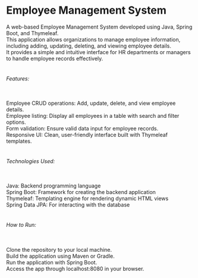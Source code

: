 <h1>Employee Management System</h1>
A web-based Employee Management System developed using Java, Spring Boot, and Thymeleaf. <br>This application allows organizations to manage employee information, including adding, updating, deleting, and viewing employee details.<br> It provides a simple and intuitive interface for HR departments or managers to handle employee records effectively.<br><br>

<h6>Features:</h6><br>
Employee CRUD operations: Add, update, delete, and view employee details.<br>
Employee listing: Display all employees in a table with search and filter options.<br>
Form validation: Ensure valid data input for employee records.<br>
Responsive UI: Clean, user-friendly interface built with Thymeleaf templates.<br><br>
<h6>Technologies Used:</h6><br>
Java: Backend programming language<br>
Spring Boot: Framework for creating the backend application<br>
Thymeleaf: Templating engine for rendering dynamic HTML views<br>
Spring Data JPA: For interacting with the database<br><br>
<h6>How to Run:</h6><br>
Clone the repository to your local machine.<br>
Build the application using Maven or Gradle.<br>
Run the application with Spring Boot.<br>
Access the app through localhost:8080 in your browser.
